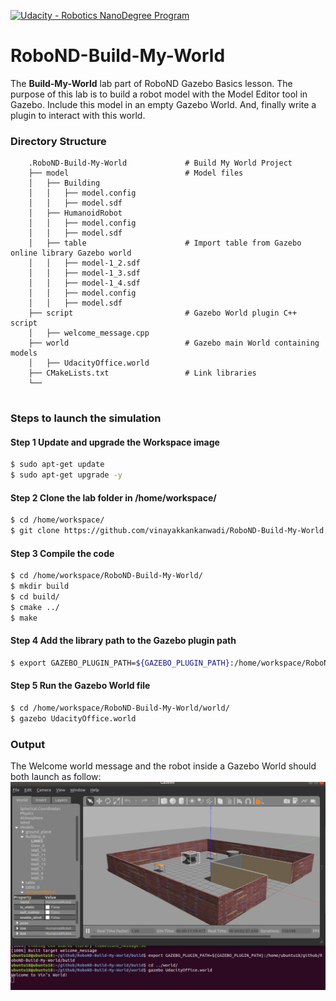 [![Udacity - Robotics NanoDegree Program](https://s3-us-west-1.amazonaws.com/udacity-robotics/Extra+Images/RoboND_flag.png)](https://www.udacity.com/robotics)

# RoboND-Build-My-World
The **Build-My-World** lab part of RoboND Gazebo Basics lesson. The purpose of this lab is to build a robot model with the Model Editor tool in Gazebo. Include this model in an empty Gazebo World. And, finally write a plugin to interact with this world.  

### Directory Structure
```
    .RoboND-Build-My-World             # Build My World Project 
    ├── model                          # Model files 
    │   ├── Building
    │   │   ├── model.config
    │   │   ├── model.sdf
    │   ├── HumanoidRobot
    │   │   ├── model.config
    │   │   ├── model.sdf
    │   ├── table                      # Import table from Gazebo online library Gazebo world
    │   │   ├── model-1_2.sdf
    │   │   ├── model-1_3.sdf
    │   │   ├── model-1_4.sdf
    │   │   ├── model.config
    │   │   ├── model.sdf
    ├── script                         # Gazebo World plugin C++ script      
    │   ├── welcome_message.cpp
    ├── world                          # Gazebo main World containing models 
    │   ├── UdacityOffice.world
    ├── CMakeLists.txt                 # Link libraries 
    └──                              
    
```

### Steps to launch the simulation

#### Step 1 Update and upgrade the Workspace image
```sh
$ sudo apt-get update
$ sudo apt-get upgrade -y
```

#### Step 2 Clone the lab folder in /home/workspace/
```sh
$ cd /home/workspace/
$ git clone https://github.com/vinayakkankanwadi/RoboND-Build-My-World.git RoboND-Build-My-World
```

#### Step 3 Compile the code
```sh
$ cd /home/workspace/RoboND-Build-My-World/
$ mkdir build
$ cd build/
$ cmake ../
$ make
```

#### Step 4 Add the library path to the Gazebo plugin path  
```sh
$ export GAZEBO_PLUGIN_PATH=${GAZEBO_PLUGIN_PATH}:/home/workspace/RoboND-Build-My-World/build
```

#### Step 5 Run the Gazebo World file  
```sh
$ cd /home/workspace/RoboND-Build-My-World/world/
$ gazebo UdacityOffice.world
```

### Output
The Welcome world message and the robot inside a Gazebo World should both launch as follow: 
![alt text](images/output.png)


    
 
